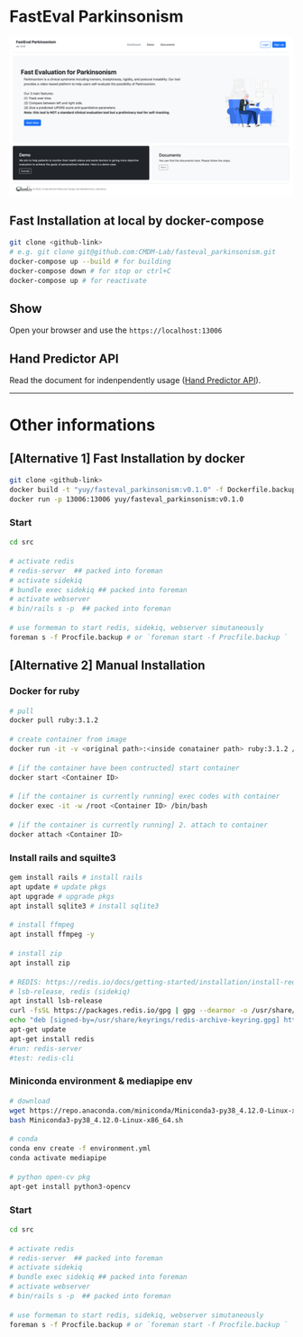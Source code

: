 # FastEval Parkinsonism
![cover_image](./imgs/cover.png)
## Fast Installation at local by docker-compose
```bash
git clone <github-link>
# e.g. git clone git@github.com:CMDM-Lab/fasteval_parkinsonism.git
docker-compose up --build # for building
docker-compose down # for stop or ctrl+C
docker-compose up # for reactivate
```
## Show
Open your browser and use the `https://localhost:13006`

## Hand Predictor API
Read the document for indenpendently usage ([Hand Predictor API](./src/lib/hand_predictor/README.md)).

***
# Other informations
## \[Alternative 1\] Fast Installation by docker
```bash
git clone <github-link>
docker build -t "yuy/fasteval_parkinsonism:v0.1.0" -f Dockerfile.backup .
docker run -p 13006:13006 yuy/fasteval_parkinsonism:v0.1.0
```
### Start 
```bash
cd src

# activate redis
# redis-server  ## packed into foreman
# activate sidekiq
# bundle exec sidekiq ## packed into foreman
# activate webserver
# bin/rails s -p  ## packed into foreman

# use formeman to start redis, sidekiq, webserver simutaneously
foreman s -f Procfile.backup # or `foreman start -f Procfile.backup `

```

## \[Alternative 2\] Manual Installation
### Docker for ruby
```bash
# pull
docker pull ruby:3.1.2

# create container from image
docker run -it -v <original path>:<inside conatainer path> ruby:3.1.2 /bin/bash

# [if the container have been contructed] start container
docker start <Container ID> 

# [if the container is currently running] exec codes with container
docker exec -it -w /root <Container ID> /bin/bash

# [if the container is currently running] 2. attach to container
docker attach <Container ID>
```

### Install rails and squilte3
```bash
gem install rails # install rails
apt update # update pkgs
apt upgrade # upgrade pkgs
apt install sqlite3 # install sqlite3

# install ffmpeg
apt install ffmpeg -y

# install zip
apt install zip

# REDIS: https://redis.io/docs/getting-started/installation/install-redis-on-linux/
# lsb-release, redis (sidekiq)
apt install lsb-release
curl -fsSL https://packages.redis.io/gpg | gpg --dearmor -o /usr/share/keyrings/redis-archive-keyring.gpg
echo "deb [signed-by=/usr/share/keyrings/redis-archive-keyring.gpg] https://packages.redis.io/deb $(lsb_release -cs) main" | tee /etc/apt/sources.list.d/redis.list
apt-get update
apt-get install redis
#run: redis-server
#test: redis-cli
```

### Miniconda environment & mediapipe env
```bash
# download
wget https://repo.anaconda.com/miniconda/Miniconda3-py38_4.12.0-Linux-x86_64.sh
bash Miniconda3-py38_4.12.0-Linux-x86_64.sh 

# conda 
conda env create -f environment.yml 
conda activate mediapipe

# python open-cv pkg
apt-get install python3-opencv
```

### Start 
```bash
cd src

# activate redis
# redis-server  ## packed into foreman
# activate sidekiq
# bundle exec sidekiq ## packed into foreman
# activate webserver
# bin/rails s -p  ## packed into foreman

# use formeman to start redis, sidekiq, webserver simutaneously
foreman s -f Procfile.backup # or `foreman start -f Procfile.backup `

```

